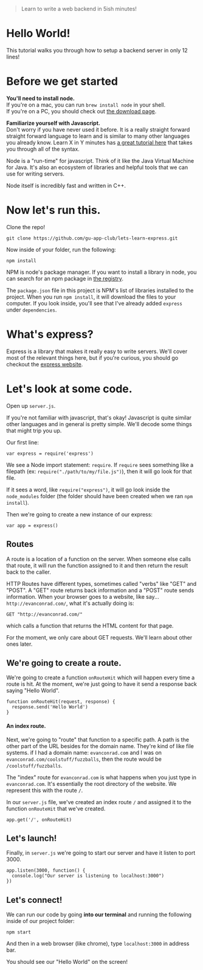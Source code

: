 > Learn to write a web backend in 5ish minutes!

# Hello World!

This tutorial walks you through how to setup a backend server in only 12 lines!

# Before we get started

**You'll need to install node.**   
If you're on a mac, you can run `brew install node` in your shell.   
If you're on a PC, you should check out [the download page](https://nodejs.org/en/download/).

**Familiarize yourself with Javascript.**   
Don't worry if you have never used it before. It is a really straight forward straight forward language to learn and is similar to many other languages you already know. Learn X in Y minutes has [a great tutorial here](https://learnxinyminutes.com/docs/javascript/) that takes you through all of the syntax.

Node is a "run-time" for javascript. Think of it like the Java Virtual Machine for Java. It's also an ecosystem of libraries and helpful tools that we can use for writing servers.

Node itself is incredibly fast and written in C++.

# Now let's run this.

Clone the repo!

```
git clone https://github.com/gu-app-club/lets-learn-express.git
```

Now inside of your folder, run the following:

```
npm install
```

NPM is node's package manager. If you want to install a library in node, you can search for an npm package in [the registry](https://www.npmjs.com/).

The `package.json` file in this project is NPM's list of libraries installed to the project. When you run `npm install`, it will download the files to your computer. If you look inside, you'll see that I've already added `express` under `dependencies`.

# What's express?

Express is a library that makes it really easy to write servers. We'll cover most of the relevant things here, but if you're curious, you should go checkout the [express website](http://expressjs.com/).

# Let's look at some code.
Open up `server.js`.

If you're not familiar with javascript, that's okay! Javascript is quite similar other languages and in general is pretty simple. We'll decode some things that might trip you up.

Our first line:

```
var express = require('express')
```

We see a Node import statement: `require`. If `require` sees something like a filepath (ex: `require("./path/to/my/file.js")`), then it will go look for that file.

If it sees a word, like `require("express")`, it will go look inside the `node_modules` folder (the folder should have been created when we ran `npm install`).

Then we're going to create a new instance of our express:

```
var app = express()
```

## Routes

A route is a location of a function on the server. When someone else calls that route, it will run the function assigned to it and then return the result back to the caller.

HTTP Routes have different types, sometimes called "verbs" like "GET" and "POST". A "GET" route returns back information and a "POST" route sends information. When your browser goes to a website, like say... `http://evanconrad.com/`, what it's actually doing is:

```
GET "http://evanconrad.com/"
```

which calls a function that returns the HTML content for that page.

For the moment, we only care about GET requests. We'll learn about other ones later.

## We're going to create a route.

We're going to create a function `onRouteHit` which will happen every time a route is hit. At the moment, we're just going to have it send a response back saying "Hello World".

```
function onRouteHit(request, response) {
  response.send('Hello World')
}
```

#### An index route.

Next, we're going to "route" that function to a specific path. A path is the other part of the URL besides for the domain name. They're kind of like file systems. if I had a domain name: `evanconrad.com` and I was on `evanconrad.com/coolstuff/fuzzballs`, then the route would be `/coolstuff/fuzzballs`.

The "index" route for `evanconrad.com` is what happens when you just type in `evanconrad.com`. It's essentially the root directory of the website. We represent this with the route `/`.

In our `server.js` file, we've created an index route `/` and assigned it to the function `onRouteHit` that we've created.

```
app.get('/', onRouteHit)
```

## Let's launch!

Finally, in `server.js` we're going to start our server and have it listen to port 3000.

```
app.listen(3000, function() {
  console.log("Our server is listening to localhost:3000")
})
```


## Let's connect!

We can run our code by going **into our terminal** and running the following inside of our project folder:

```
npm start
```

And then in a web browser (like chrome), type `localhost:3000` in address bar.

You should see our "Hello World" on the screen!

